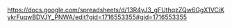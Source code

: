 https://docs.google.com/spreadsheets/d/13R4yJ3_gFUthqzZQw6GgX1VCiKykrFuqwBDVJY_PNWA/edit?gid=1716553355#gid=1716553355

